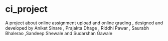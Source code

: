 # ci_project
A project about online assignment upload and online grading , designed and developed by Aniket Sinare , Prajakta Dhage , Riddhi Pawar , Saurabh Bhalerao ,Sandeep Shewale and Sudarshan Gawale
